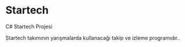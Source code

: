 # Startech
C# Startech Projesi

Startech takımının yarışmalarda kullanacağı takip ve izleme programıdır..

